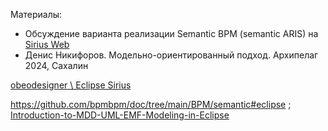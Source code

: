 Материалы: 
- Обсуждение варианта реализации Semantic BPM (semantic ARIS) на [Sirius Web](SIRIUSBPM.md)
- Денис Никифоров. Модельно-ориентированный подход. Архипелаг 2024, Сахалин

[obeodesigner \ Eclipse Sirius](https://www.obeodesigner.com/en/product/sirius)

https://github.com/bpmbpm/doc/tree/main/BPM/semantic#eclipse ; [Introduction-to-MDD-UML-EMF-Modeling-in-Eclipse](https://docs.google.com/document/d/1JRmE-auqJO8zb-skbooUOW1_GLdzNzne0zsUfFwShjc/edit?tab=t.0)
